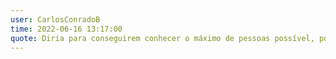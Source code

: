 ```yaml
---
user: CarlosConradoB
time: 2022-06-16 13:17:00
quote: Diria para conseguirem conhecer o máximo de pessoas possível, pois na Campus cada experiência trocada agragará de alguma forma a sua vida, tanto no meio profissional como pessoal.
---
```

